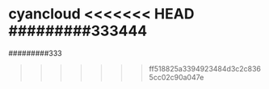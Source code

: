 cyancloud
<<<<<<< HEAD
#########333444
=======
#########333
>>>>>>> ff518825a3394923484d3c2c8365cc02c90a047e

